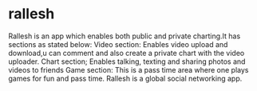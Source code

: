 # rallesh
Rallesh is an app which enables both public and private charting.It has sections as stated below: Video section: Enables video upload and download,u can comment and also create a private chart with the video uploader. Chart section; Enables talking, texting and sharing photos and videos to friends Game section: This is a pass time area where one plays games for fun and pass time. Rallesh is a global social networking app.
